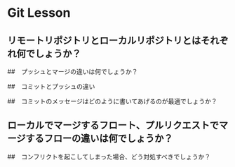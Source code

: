 # Git Lesson

## リモートリポジトリとローカルリポジトリとはそれぞれ何でしょうか？


##　プッシュとマージの違いは何でしょうか？
　　

##　コミットとプッシュの違い



##　コミットのメッセージはどのように書いてあげるのが最適でしょうか？


## ローカルでマージするフロート、プルリクエストでマージするフローの違いは何でしょうか？


##　コンフリクトを起こしてしまった場合、どう対処すべきでしょうか？
